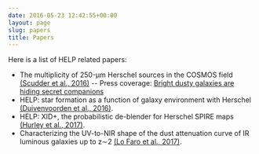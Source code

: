 ```yaml
---
date: 2016-05-23 12:42:55+00:00
layout: page
slug: papers
title: Papers
---
```


Here is a list of HELP related papers:

- The multiplicity of 250-μm Herschel sources in the COSMOS field
  [(Scudder et al., 2016)](https://academic.oup.com/mnras/article-lookup/doi/10.1093/mnras/stw1044) --
   Press coverage: [Bright dusty galaxies are hiding secret
   companions](http://www.sussex.ac.uk/newsandevents/index?id=35487)
- HELP: star formation as a function of galaxy environment with Herschel
  [(Duivenvoorden et al., 2016)](https://academic.oup.com/mnras/article-lookup/doi/10.1093/mnras/stw1466).
- HELP: XID+, the probabilistic de-blender for Herschel SPIRE maps
  [(Hurley et al., 2017)](https://academic.oup.com/mnras/article-lookup/doi/10.1093/mnras/stw2375).
- Characterizing the UV-to-NIR shape of the dust attenuation curve of IR
  luminous galaxies up to z∼2
  [(Lo Faro et al., 2017)](https://academic.oup.com/mnras/article/doi/10.1093/mnras/stx1901/4044703/Characterizing-the-UV-to-NIR-shape-of-the-dust).


